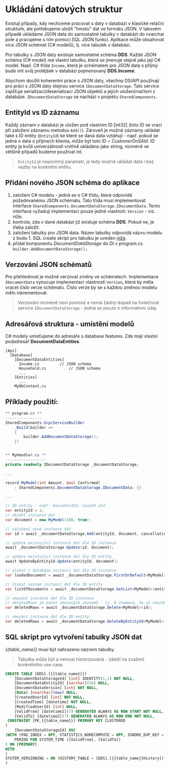 ﻿# Ukládání datových struktur
Existují případy, kdy nechceme pracovat s daty v databázi v klasické relační struktuře, ale potřebujeme uložit "hmotu" dat ve formátu JSON.
V takovém případě ukládáme JSON data do samostatné tabulky v databázi do nvarchar pole a pracujeme s ním pomocí SQL JSON funkcí.
Aplikace může obsahovat více JSON schémat (C# modelů), tj. více tabulek v databázi.

Pro tabulky s JSON daty existuje samostatné schéma **DDS**.
Každé JSON schéma (C# model) má vlastní tabulku, která se jmenuje stejně jako její C# model.
Např. C# třída `Income`, která je schématem pro JSON data s příjmy bude mít svůj protějšek v databázi pojmenovaný **DDS.Income**.

Abychom docílili koherentní práce s JSON daty, všechny DS/API používají pro práci s JSON daty stejnou service `IDocumentDataStorage`.
Tato service zajišťuje serializaci/deserializaci JSON objektů a jejich uložení/načtení z databáze. 
`IDocumentDataStorage` se nachází v projektu `SharedComponents`.

## EntityId vs ID záznamu
Každý záznam v databázi je uložen pod vlastním ID [int32] (toto ID se vrací při založení záznamu metodou `Add()`). 
Zároveň je možné záznamy ukládat také s ID entity (`EntityId`) ke které se daná data vztahují - např. pokud se jedná o data o příjmech klienta, může být toto ID = *CustomerOnSAId*.
ID entity je kvůli univerzálnosti vnitřně ukládáno jako string, nicméně ve většině případů budeme používat int.

> `EntityId` je nepovinný parametr, je tedy možné ukládat data i bez vazby na konkrétní entitu.

## Přidání nového JSON schéma do aplikace
1) založení C# modelu - jedná se o C# třídu, která odpovídá požadovanému JSON schématu. 
Tato třída musí implementovat interface `SharedComponents.DocumentDataStorage.IDocumentData`. 
Tento interface vyžaduji implementaci pouze jedné vlastnoti: `Version` - viz. níže.
2) kontrola, zda v dané databázi již existuje schéma **DDS**. Pokud ne, je třeba založit.
3) založení tabulky pro JSON data. Název tabulky odpovídá názvu modelu z bodu 1. 
SQL create skript pro tabulku je uveden [níže](#sql-skript-pro-vytvoření-tabulky-json-dat).
4) přidat komponentu *DocumentDataStorage* do DI v program.cs `builder.AddDocumentDataStorage();`

## Verzování JSON schématů
Pro přehlednost je možné verzovat změny ve schématech. 
Implementace `IDocumentData` vynucuje implementaci vlastnosti `Version`, která by měla vracet číslo verze schématu.
Číslo verze by se s každou změnou modelu mělo inkrementovat.

> Verzování nicméně není povinné a nemá žádný dopad na funkčnost service `IDocumentDataStorage` - jedná se pouze o informativní údaj.

## Adresářová struktura - umístění modelů
C# modely umisťujeme do adresáře s database features. Zde mají vlastní podadresář **DocumentDataEntities**.

```
[Api]
  [Database]
    [DocumentDataEntities]
	  Income.cs			// JSON schema
	  Household.cs			// JSON schema
	  ...
	[Entities]
	  ...
	MyDbContext.cs
```

## Příklady použití:

```csharp
** program.cs **
----------------
SharedComponents.GrpcServiceBuilder
	.Build(builder =>
    {
        builder.AddDocumentDataStorage();
    })


** MyHandler.cs **
------------------
private readonly IDocumentDataStorage _documentDataStorage;

...

record MyModel(int Amount, bool Confirmed) 
	: SharedComponents.DocumentDataStorage.IDocumentData: {}

...

// ID entity - např. HouseholdId, CaseId atd.
var entityId = 1;
// objekt instance dat
var document = new MyModel(100, true);

// založení nové instance dat
var id = await _documentDataStorage.Add(entityId, document, cancellationToken);

// update existující instance dat dle ID instance
await _documentDataStorage.Update(id, document);

// update existující instance dat dle ID entity
await UpdateByEntityId.Update(entityId, document);

// získat z databáze instanci dat dle ID instance
var loadedDocument = await _documentDataStorage.FirstOrDefault<MyModel>(id, cancellationToken)

// získat seznam instancí dat dle ID entity
var listOfDocuments = await _documentDataStorage.GetList<MyModel>(entityId, cancellationToken);

// smazání instance dat dle ID instance
// deletedRows je počet smazaných záznamů - tj. 0 znamená, že se smazání nepovedlo, protože ID neexistuje
var deletedRows = await _documentDataStorage.Delete<MyModel>(id);

// smazání instance dat dle ID entity
var deletedRows = await _documentDataStorage.DeleteByEntityId<MyModel>(entityId);
```

## SQL skript pro vytvoření tabulky JSON dat
*{{table_name}}* musí být nahrazeno názvem tabulky.

> Tabulka může být a nemusí historizovaná - záleží na zvážení konkrétního use case.

```sql
CREATE TABLE [DDS].[{{table_name}}](
	[DocumentDataStorageId] [int] IDENTITY(1,1) NOT NULL,
	[DocumentDataEntityId] [varchar](50) NULL,
	[DocumentDataVersion] [int] NOT NULL,
	[Data] [nvarchar](max) NULL,
	[CreatedUserId] [int] NOT NULL,
	[CreatedTime] [datetime] NOT NULL,
	[ModifiedUserId] [int] NULL,
	[ValidFrom] [datetime2](7) GENERATED ALWAYS AS ROW START NOT NULL,
	[ValidTo] [datetime2](7) GENERATED ALWAYS AS ROW END NOT NULL,
 CONSTRAINT [PK_{{table_name}}] PRIMARY KEY CLUSTERED 
(
	[DocumentDataStorageId] ASC
)WITH (PAD_INDEX = OFF, STATISTICS_NORECOMPUTE = OFF, IGNORE_DUP_KEY = OFF, ALLOW_ROW_LOCKS = ON, ALLOW_PAGE_LOCKS = ON) ON [PRIMARY],
	PERIOD FOR SYSTEM_TIME ([ValidFrom], [ValidTo])
) ON [PRIMARY]
WITH
(
SYSTEM_VERSIONING = ON (HISTORY_TABLE = [DDS].[{{table_name}}History])
)
```